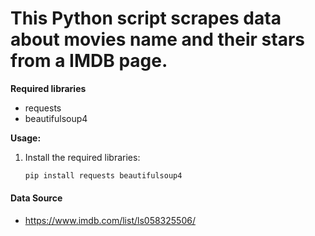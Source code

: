 # This Python script scrapes data about movies name and their stars from a IMDB page.

**Required libraries**

* requests
* beautifulsoup4

**Usage:**

1. Install the required libraries:

   ```bash
   pip install requests beautifulsoup4

#### Data Source
- https://www.imdb.com/list/ls058325506/
